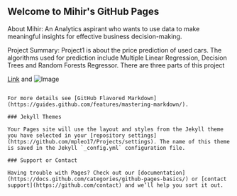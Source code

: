 ## Welcome to Mihir's GitHub Pages

About Mihir: An Analytics aspirant who wants to use data to make meaningful insights for effective business decision-making. 

Project Summary:
Project1 is about the price prediction of used cars. The algorithms used for prediction include Multiple Linear Regression, Decision Trees and Random Forests Regressor. 
There are three parts of this project



[Link](url) and ![Image](src)
```

For more details see [GitHub Flavored Markdown](https://guides.github.com/features/mastering-markdown/).

### Jekyll Themes

Your Pages site will use the layout and styles from the Jekyll theme you have selected in your [repository settings](https://github.com/mpleo17/Projects/settings). The name of this theme is saved in the Jekyll `_config.yml` configuration file.

### Support or Contact

Having trouble with Pages? Check out our [documentation](https://docs.github.com/categories/github-pages-basics/) or [contact support](https://github.com/contact) and we’ll help you sort it out.
